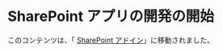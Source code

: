 
# SharePoint アプリの開発の開始

このコンテンツは、「 [SharePoint アドイン](sharepoint-add-ins.md)」に移動されました。
  
    
    

